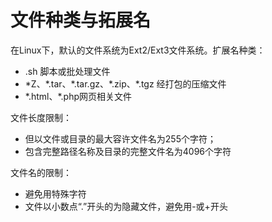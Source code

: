 # 文件种类与拓展名

在Linux下，默认的文件系统为Ext2/Ext3文件系统。扩展名种类：

* .sh 脚本或批处理文件
* \*Z、\*.tar、\*.tar.gz、\*.zip、\*.tgz 经打包的压缩文件
* \*.html、\*.php网页相关文件

文件长度限制：

* 但以文件或目录的最大容许文件名为255个字符；
* 包含完整路径名称及目录的完整文件名为4096个字符

文件名的限制：

* 避免用特殊字符
* 文件以小数点“.”开头的为隐藏文件，避免用-或+开头

